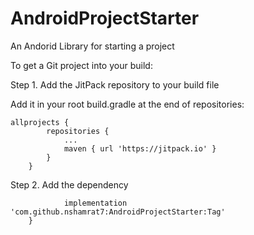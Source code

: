 # AndroidProjectStarter
An Andorid Library for starting a project

To get a Git project into your build:

Step 1. Add the JitPack repository to your build file

Add it in your root build.gradle at the end of repositories:

``` 
allprojects {
		repositories {
			...
			maven { url 'https://jitpack.io' }
		}
	}
```
  
  Step 2. Add the dependency
  
```dependencies {
	        implementation 'com.github.nshamrat7:AndroidProjectStarter:Tag'
	}
```
